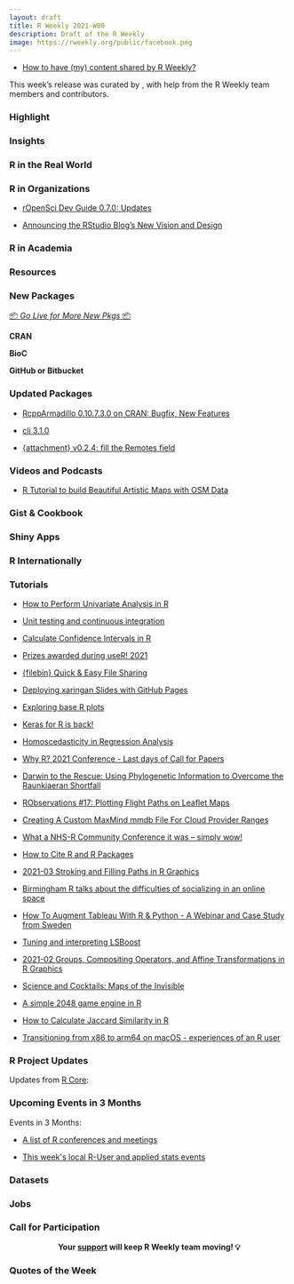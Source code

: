```yaml
---
layout: draft
title: R Weekly 2021-W00
description: Draft of the R Weekly
image: https://rweekly.org/public/facebook.png
---
```



+ [How to have (my) content shared by R Weekly?](https://github.com/rweekly/rweekly.org#how-to-have-my-content-shared-by-r-weekly)

This week’s release was curated by [](), with help from the R Weekly team members and contributors.



###  Highlight



### Insights



### R in the Real World



###  R in Organizations



+ [rOpenSci Dev Guide 0.7.0: Updates](https://ropensci.org/blog/2021/11/18/devguide-0.7.0/)


+ [Announcing the RStudio Blog’s New Vision and Design](https://www.rstudio.com/blog/announcing-the-rstudio-blog-s-new-vision-and-design/)

###  R in Academia



###  Resources



###  New Packages

<p class="added-hostname"><a href="https://rweekly.org/live" target="_blank" class="externalLink">📦 <i>Go Live for More New Pkgs</i> 📦</a></p>

**CRAN**



**BioC**



**GitHub or Bitbucket**



### Updated Packages


+ [RcppArmadillo 0.10.7.3.0 on CRAN: Bugfix, New Features](http://dirk.eddelbuettel.com/blog/2021/11/18#rcpparmadillo_0.10.7.3.0)

+ [cli 3.1.0](https://www.tidyverse.org/blog/2021/11/cli-3-1-0/)


+ [{attachment} v0.2.4: fill the Remotes field](https://rtask.thinkr.fr/attachment-v0-2-3-fill-the-remotes-field/)


###  Videos and Podcasts

+ [R Tutorial to build Beautiful Artistic Maps with OSM Data](https://www.youtube.com/watch?v=TDVXff6i3kw)


### Gist & Cookbook



### Shiny Apps



### R Internationally



###  Tutorials

+ [How to Perform Univariate Analysis in R](https://finnstats.com/index.php/2021/11/20/how-to-perform-univariate-analysis-in-r/)

+ [Unit testing and continuous integration](https://personalpages.manchester.ac.uk/staff/david.selby/rthritis/2021-11-19-unittesting)

+ [Calculate Confidence Intervals in R](https://finnstats.com/index.php/2021/11/18/calculate-confidence-intervals-in-r/)

+ [Prizes awarded during useR! 2021](https://user2021.r-project.org/blog/2021/11/18/awards/)

+ [{filebin} Quick & Easy File Sharing](https://datawookie.dev/blog/2021/11/filebin-quick-easy-file-sharing/)

+ [Deploying xaringan Slides with GitHub Pages](https://rviews.rstudio.com/2021/11/18/deploying-xaringan-slides-a-ten-step-github-pages-workflow/)

+ [Exploring base R plots](https://hohenfeld.is/posts/exploring-base-r-plots/)

+ [Keras for R is back!](https://blogs.rstudio.com/tensorflow/posts/2021-11-18-keras-updates)

+ [Homoscedasticity in Regression Analysis](https://finnstats.com/index.php/2021/11/17/homoscedasticity-in-regression-analysis/)

+ [Why R? 2021 Conference - Last days of Call for Papers](http://whyr.pl//foundation/2021/whyr2021-cfp-ends/)

+ [Darwin to the Rescue: Using Phylogenetic Information to Overcome the Raunkiaeran Shortfall](https://geekcologist.wordpress.com/2021/11/17/darwin-to-the-rescue-using-phylogenetic-information-to-overcome-the-raunkiaeran-shortfall/)

+ [RObservations #17: Plotting Flight Paths on Leaflet Maps](https://bensstats.wordpress.com/2021/11/16/robservations-17-plotting-flight-paths-on-leaflet-maps/)

+ [Creating A Custom MaxMind mmdb File For Cloud Provider Ranges](https://rud.is/b/2021/11/16/creating-a-custom-maxmind-mmdb-file-for-cloud-provider-ranges/)

+ [What a NHS-R Community Conference it was – simply wow!](https://nhsrcommunity.com/blog/what-a-nhs-r-community-conference-it-was-simply-wow/)

+ [How to Cite R and R Packages](https://ropensci.org/blog/2021/11/16/how-to-cite-r-and-r-packages/)

+ [2021-03  Stroking and Filling Paths in R Graphics](https://stattech.wordpress.fos.auckland.ac.nz/2021/11/16/2021-03-stroking-and-filling-paths-in-r-graphics/)

+ [Birmingham R talks about the difficulties of socializing in an online space](https://www.r-consortium.org/blog/2021/11/15/birmingham-r-talks-about-the-difficulties-of-socializing-in-an-online-space)

+ [How To Augment Tableau With R & Python - A Webinar and Case Study from Sweden](https://www.rstudio.com/blog/augment-tableau-with-r-python/)

+ [Tuning and interpreting LSBoost](https://thierrymoudiki.github.io/blog/2021/11/15/python/quasirandomizednn/mlsauce/tuning-explaining-lsboost)

+ [2021-02  Groups, Compositing Operators, and Affine Transformations in R Graphics](https://stattech.wordpress.fos.auckland.ac.nz/2021/11/15/2021-02-groups-compositing-operators-and-affine-transformations-in-r-graphics/)

+ [Science and Cocktails: Maps of the Invisible](https://jcheshire.com/visualisation/science-and-cocktails-maps-of-the-invisible/)


+ [A simple 2048 game engine in R](https://coolbutuseless.github.io/2021/11/14/a-simple-2048-game-engine-in-r/)


+ [How to Calculate Jaccard Similarity in R](https://finnstats.com/index.php/2021/11/13/how-to-calculate-jaccard-similarity-in-r/)

+ [Transitioning from x86 to arm64 on macOS - experiences of an R user](https://pat-s.me/transitioning-from-x86-to-arm64-on-macos-experiences-of-an-r-user/)

<!--<div class="post-more-begin></div><div class="post-more-end"></div>-->

###  R Project Updates

Updates from [R Core](http://developer.r-project.org/blosxom.cgi/R-devel/NEWS):


###  Upcoming Events in 3 Months

Events in 3 Months:


+ [A list of R conferences and meetings](https://jumpingrivers.github.io/meetingsR/events.html)

+ [This week's local R-User and applied stats events](https://community.rstudio.com/c/irl)


### Datasets

### Jobs




###  Call for Participation


<p class="hide-support added-hostname support-rweekly" style="text-align: center;font-weight: bold;">Your <a class="non-visited externalLink" href="https://www.patreon.com/rweekly" onclick="pas(this)">support</a> will keep R Weekly team moving! 💡</p>

###  Quotes of the Week
